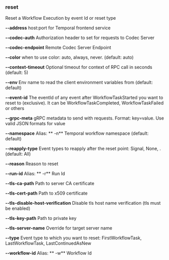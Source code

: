 ### reset

Reset a Workflow Execution by event Id or reset type

**--address**
host:port for Temporal frontend service

**--codec-auth**
Authorization header to set for requests to Codec Server

**--codec-endpoint**
Remote Codec Server Endpoint

**--color**
when to use color: auto, always, never. (default: auto)

**--context-timeout**
Optional timeout for context of RPC call in seconds (default: 5)

**--env**
Env name to read the client environment variables from (default: default)

**--event-id**
The eventId of any event after WorkflowTaskStarted you want to reset to (exclusive). It can be WorkflowTaskCompleted, WorkflowTaskFailed or others

**--grpc-meta**
gRPC metadata to send with requests. Format: key=value. Use valid JSON formats for value

**--namespace**
Alias: ** -n**
Temporal workflow namespace (default: default)

**--reapply-type**
Event types to reapply after the reset point: Signal, None, . (default: All)

**--reason**
Reason to reset

**--run-id**
Alias: ** -r**
Run Id

**--tls-ca-path**
Path to server CA certificate

**--tls-cert-path**
Path to x509 certificate

**--tls-disable-host-verification**
Disable tls host name verification (tls must be enabled)

**--tls-key-path**
Path to private key

**--tls-server-name**
Override for target server name

**--type**
Event type to which you want to reset: FirstWorkflowTask, LastWorkflowTask, LastContinuedAsNew

**--workflow-id**
Alias: ** -w**
Workflow Id

